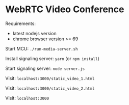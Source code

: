 # WebRTC Video Conference


Requirements:
* latest nodejs version
* chrome browser version >= 69

Start MCU: `./run-media-server.sh`

Install signaling server: `yarn` (or `npm install`)

Start signaling server: `node server.js`

Visit: `localhost:3000/static_video_1.html`

Visit: `localhost:3000/static_video_2.html`

Visit: `localhost:3000` 